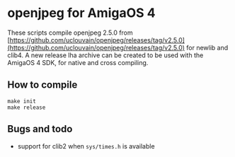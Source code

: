 # openjpeg for AmigaOS 4

These scripts compile openjpeg 2.5.0 from [https://github.com/uclouvain/openjpeg/releases/tag/v2.5.0](https://github.com/uclouvain/openjpeg/releases/tag/v2.5.0) for newlib and clib4. A new release lha archive can be created to be used with the AmigaOS 4 SDK, for native and cross compiling.

## How to compile
```
make init
make release
```

## Bugs and todo
- support for clib2 when `sys/times.h` is available
